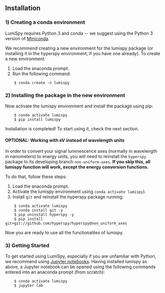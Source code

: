 ## Installation

### 1) Creating a conda environment

LumiSpy requires Python 3 and conda -- we suggest using the Python 3 version 
of [Miniconda](https://conda.io/miniconda.html).

We recommend creating a new environment for the lumispy package (or installing 
it in the hyperspy environment, if you have one already). To create a new 
environment:

1. Load the anaconda prompt.
2. Run the following command:

```
    $ conda create -n lumispy
```

### 2) Installing the package in the new environment

Now activate the lumispy environment and install the package using pip:
```
    $ conda activate lumispy
    $ pip install lumispy
```

Installation is completed! To start using it, check the next section.

#### OPTIONAL: Working with eV instead of wavelength units

In order to convert your signal luminescence axes (normally in wavelength in nanometers) to energy units, you will need to reinstall the `hyperspy` package to its developing branch `non-uniform-axes`. **If you skip this, all lumispy function will work, except the energy conversion functions.**

To do that, follow these steps:

1. Load the anaconda prompt.
2. Activate the lumispy environment using `conda activate lumispy`).
5. Install `git` and reinstall the hyperspy package running:

```
    $ conda activate lumispy
    $ conda install git -y
    $ pip uninstall hyperspy -y
    $ pip install git+git://github.com/hyperspy/hyperspy@non_uniform_axes
```

Now you are ready to use all the functionalites of lumispy.

### 3) Getting Started

To get started using LumiSpy, especially if you are unfamiliar with Python, we 
recommend using [Jupyter notebooks](https://jupyter.org/). Having installed 
lumispy as above, a Jupyter notebook can be opened using the following commands 
entered into an anaconda prompt (from scratch):

```
    $ conda activate lumispy
    $ jupyter lab
```
